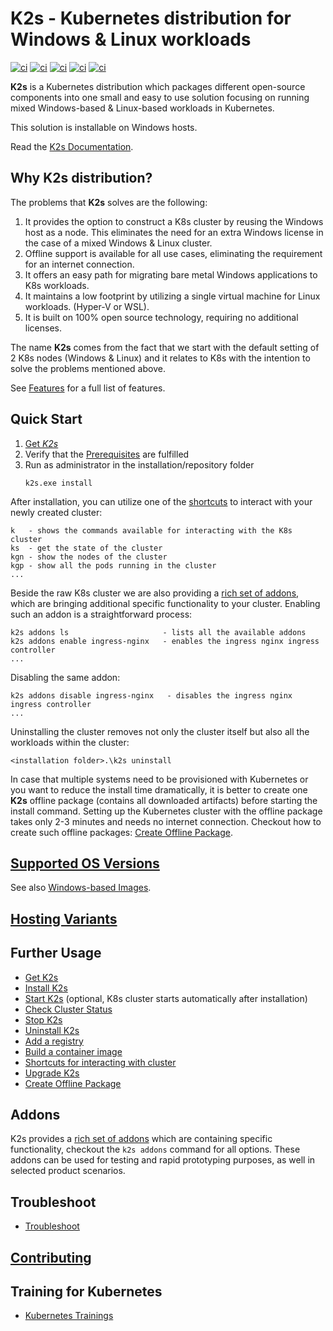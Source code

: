 <!--
SPDX-FileCopyrightText: © 2023 Siemens Healthcare GmbH

SPDX-License-Identifier: MIT
-->

# K2s - Kubernetes distribution for Windows & Linux workloads
[![ci](https://github.com/Siemens-Healthineers/K2s/actions/workflows/ci-reuse-checks.yml/badge.svg)](https://github.com/Siemens-Healthineers/K2s/actions/workflows/ci-reuse-checks.yml)
[![ci](https://github.com/Siemens-Healthineers/K2s/actions/workflows/ci-unit-tests.yml/badge.svg)](https://github.com/Siemens-Healthineers/K2s/actions/workflows/ci-unit-tests.yml)
[![ci](https://github.com/Siemens-Healthineers/K2s/actions/workflows/build-k2s-cli.yml/badge.svg)](https://github.com/Siemens-Healthineers/K2s/actions/workflows/build-k2s-cli.yml)
[![ci](https://github.com/Siemens-Healthineers/K2s/actions/workflows/build-k2s-artifacts.yml/badge.svg)](https://github.com/Siemens-Healthineers/K2s/actions/workflows/build-k2s-artifacts.yml)
[![ci](https://github.com/Siemens-Healthineers/K2s/actions/workflows/build-docs.yml/badge.svg)](https://github.com/Siemens-Healthineers/K2s/actions/workflows/build-docs.yml)

**K2s** is a Kubernetes distribution which packages different open-source components into one small and easy to use solution focusing on running mixed Windows-based & Linux-based workloads in Kubernetes. 

This solution is installable on Windows hosts.

Read the [K2s Documentation](https://siemens-healthineers.github.io/K2s/).

## Why **K2s** distribution?
The problems that **K2s** solves are the following:
1. It provides the option to construct a K8s cluster by reusing the Windows host as a node. This eliminates the need for an extra Windows license in the case of a mixed Windows & Linux cluster.
2. Offline support is available for all use cases, eliminating the requirement for an internet connection.
3. It offers an easy path for migrating bare metal Windows applications to K8s workloads.
4. It maintains a low footprint by utilizing a single virtual machine for Linux workloads. (Hyper-V or WSL).
5. It is built on 100% open source technology, requiring no additional licenses.

The name **K2s** comes from the fact that we start with the default setting of 2 K8s nodes (Windows & Linux) and it relates to K8s with the intention to solve the problems mentioned above.

See [Features](/doc/K8s_Features.md) for a full list of features.

## Quick Start
1. [Get *K2s*](docs/op-manual/get-k2s.md)
3. Verify that the [Prerequisites](docs/op-manual/installation.md#prerequisites) are fulfilled
4. Run as administrator in the installation/repository folder
    ```console
    k2s.exe install
    ```

After installation, you can utilize one of the [shortcuts](./doc/K8s_Shortcuts.md) to interact with your newly created cluster:
```
k   - shows the commands available for interacting with the K8s cluster
ks  - get the state of the cluster
kgn - show the nodes of the cluster
kgp - show all the pods running in the cluster
...
```

Beside the raw K8s cluster we are also providing a [rich set of addons](./addons/README.md), which are bringing additional specific functionality to your cluster.
Enabling such an addon is a straightforward process:
```
k2s addons ls                     - lists all the available addons
k2s addons enable ingress-nginx   - enables the ingress nginx ingress controller
...
```
Disabling the same addon:
```
k2s addons disable ingress-nginx   - disables the ingress nginx ingress controller
...
```

Uninstalling the cluster removes not only the cluster itself but also all the workloads within the cluster:
```
<installation folder>.\k2s uninstall
```

In case that multiple systems need to be provisioned with Kubernetes or you want to reduce the install time dramatically, it is better to create one **K2s** offline package (contains all downloaded artifacts) before starting the install command.
Setting up the Kubernetes cluster with the offline package takes only 2-3 minutes and needs no internet connection.
Checkout how to create such offline packages: [Create Offline Package](docs/op-manual/create-offline-package.md).

## [Supported OS Versions](docs/op-manual/os-support.md)
See also [Windows-based Images](./smallsetup/ps-modules/windows-support/README.md).

## [Hosting Variants](docs/user-guide/hosting-variants.md)

## Further Usage
- [Get K2s](docs/op-manual/get-k2s.md)
- [Install K2s](docs/op-manual/installation.md)
- [Start K2s](docs/op-manual/start-k2s.md) (optional, K8s cluster starts automatically after installation)
- [Check Cluster Status](docs/op-manual/check-k2s-status.md)
- [Stop K2s](docs/op-manual/stop-k2s.md)
- [Uninstall K2s](docs/op-manual/deinstallation.md)
- [Add a registry](doc/K8s_AddRegistry.md)
- [Build a container image](doc/K8s_BuildingAContainer.md)
- [Shortcuts for interacting with cluster](doc/K8s_Shortcuts.md)
- [Upgrade K2s](docs/op-manual/upgrade-k2s.md)
- [Create Offline Package](docs/op-manual/create-offline-package.md)

## Addons
K2s provides a [rich set of addons](./addons/README.md) which are containing specific functionality, checkout the ```k2s addons``` command for all options.
These addons can be used for testing and rapid prototyping purposes, as well in selected product scenarios.

## Troubleshoot
- [Troubleshoot](doc/K8s_Troubleshoot.md)

## [Contributing](docs/dev-guide/contributing/index.md)

## Training for Kubernetes
- [Kubernetes Trainings](doc/K8s_Trainings.md)

